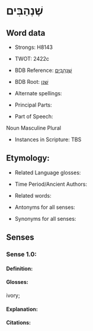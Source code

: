 # שֶׁנְהַבִּים

<!-- Status: S2="NeedsEdits" -->
<!-- Lexica used for edits:   -->

## Word data

* Strongs: H8143

* TWOT: 2422c

* BDB Reference: [שֶׁנְהַבִּים](rc://en/bdb/dict/v.en.ae)

* BDB Root: [שׁנן](rc://en/bdb/dict/v.en.aa)

* Alternate spellings:

* Principal Parts:

* Part of Speech:

Noun Masculine Plural 

* Instances in Scripture: TBS

## Etymology:

* Related Language glosses:

* Time Period/Ancient Authors:

* Related words:

* Antonyms for all senses:

* Synonyms for all senses:

## Senses

### Sense 1.0:

#### Definition:

#### Glosses:

ivory; 

#### Explanation:

#### Citations:



